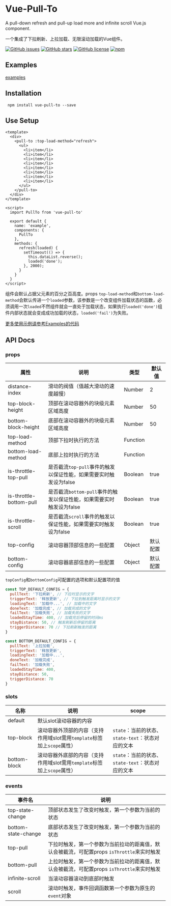 # Vue-Pull-To
A pull-down refresh and pull-up load more and infinite scroll Vue.js component.

一个集成了下拉刷新、上拉加载、无限滚动加载的Vue组件。

[![GitHub issues](https://img.shields.io/github/issues/stackjie/vue-pull-to.svg)](https://github.com/stackjie/vue-pull-to/issues)
[![GitHub stars](https://img.shields.io/github/stars/stackjie/vue-pull-to.svg)](https://github.com/stackjie/vue-pull-to/stargazers)
[![GitHub license](https://img.shields.io/badge/license-MIT-blue.svg)](https://github.com/stackjie/vue-pull-to/master/LICENSE)
[![npm](https://img.shields.io/npm/v/vue-pull-to.svg)](https://www.npmjs.com/package/vue-pull-to)

## Examples
[examples](http://www.vuepullto.top)

## Installation
```
 npm install vue-pull-to --save
```

## Use Setup
``` vue
<template>
  <div>
    <pull-to :top-load-method="refresh">
      <ul>
        <li>item</li>
        <li>item</li>
        <li>item</li>
        <li>item</li>
        <li>item</li>
        <li>item</li>
        <li>item</li>
        <li>item</li>
      </ul>
    </pull-to>
  </div> 
</template>

<script>
  import PullTo from 'vue-pull-to'
  
  export default {
    name: 'example',
    components: {
      PullTo
    },
    methods: {
      refresh(loaded) {
        setTimeout(() => {
          this.dataList.reverse();
          loaded('done');
        }, 2000);
      }
    }
  }
</script>
 ```
组件会默认占据父元素的百分之百高度。props `top-load-method`和`bottom-load-method`会默认传进一个`loaded`参数，该参数是一个改变组件加载状态的函数，必须调用一次`loaded`不然组件就会一直处于加载状态，如果执行`loaded('done')`组件内部状态就会变成成功加载的状态，`loaded('fail')`为失败。

[更多使用示例请参考Examples的代码](https://github.com/stackjie/vue-pull-to/tree/master/examples)
 
 ## API Docs
 
 ### props
| 属性 | 说明 | 类型 | 默认值 |
| --- | --- | --- | --- | 
| distance-index | 滑动的阀值（值越大滑动的速度越慢） | Number | 2 |
| top-block-height | 顶部在滚动容器外的块级元素区域高度 | Number | 50 |
| bottom-block-height | 底部在滚动容器外的块级元素区域高度 | Number | 50 |
| top-load-method | 顶部下拉时执行的方法 | Function | |
| bottom-load-method | 底部上拉时执行的方法 | Function | |
| is-throttle-top-pull | 是否截流`top-pull`事件的触发以保证性能，如果需要实时触发设为false | Boolean | true |
| is-throttle-bottom-pull | 是否截流`bottom-pull`事件的触发以保证性能，如果需要实时触发设为false | Boolean | true |
| is-throttle-scroll | 是否截流`scroll`事件的触发以保证性能，如果需要实时触发设为false | Boolean | true |
| top-config | 滚动容器顶部信息的一些配置 | Object | 默认配置 |
| bottom-config | 滚动容器底部信息的一些配置 | Object | 默认配置 |

`topConfig`和`bottomConfig`可配置的选项和默认配置项的值
``` javascript
const TOP_DEFAULT_CONFIG = {
  pullText: '下拉刷新', // 下拉时显示的文字
  triggerText: '释放更新', // 下拉到触发距离时显示的文字
  loadingText: '加载中...', // 加载中的文字
  doneText: '加载完成', // 加载完成的文字
  failText: '加载失败', // 加载失败的文字
  loadedStayTime: 400, // 加载完后停留的时间ms
  stayDistance: 50, // 触发刷新后停留的距离
  triggerDistance: 70 // 下拉刷新触发的距离
}

const BOTTOM_DEFAULT_CONFIG = {
  pullText: '上拉加载',
  triggerText: '释放更新',
  loadingText: '加载中...',
  doneText: '加载完成',
  failText: '加载失败',
  loadedStayTime: 400,
  stayDistance: 50,
  triggerDistance: 70
}
```
 ### slots
| 名称 | 说明 | scope |
| --- | --- | --- |
| default | 默认slot滚动容器的内容 |
| top-block | 滚动容器外顶部的内容（支持作用域slot需用`template`标签加上`scope`属性）| `state`：当前的状态、`state-text`：状态对应的文本 |
| bottom-block | 滚动容器外底部的内容（支持作用域slot需用`template`标签加上`scope`属性）| `state`：当前的状态、`state-text`：状态对应的文本 |

 ### events
| 事件名 | 说明 |
| --- | --- |
| top-state-change | 顶部状态发生了改变时触发，第一个参数为当前的状态 |
| bottom-state-change | 底部状态发生了改变时触发，第一个参数为当前的状态 |
| top-pull | 下拉时触发，第一个参数为当前拉动的距离值，默认会被截流，可配置props `isThrottle`来实时触发 |
| bottom-pull | 上拉时触发，第一个参数为当前拉动的距离值，默认会被截流，可配置props `isThrottle`来实时触发 |
| infinite-scroll | 当滚动容器滚动到底部时触发 |
| scroll | 滚动时触发，事件回调函数第一个参数为原生的`event`对象 |
